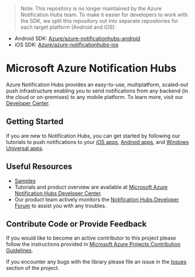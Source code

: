 > Note: This repository is no longer maintained by the Azure Notification Hubs team. To make it easier for developers to work with the SDK, we split this repository out into separate repositories for each target platform (Android and iOS):

+ Android SDK: [Azure/azure-notificationhubs-android](https://github.com/Azure/azure-notificationhubs-android)
+ iOS SDK: [Azure/azure-notificationhubs-ios](https://github.com/Azure/azure-notificationhubs-ios)

# Microsoft Azure Notification Hubs

Azure Notification Hubs provides an easy-to-use, multiplatform, scaled-out push infrastructure enabling you to send notifications from any backend (in the cloud or on-premises) to any mobile platform. To learn more, visit our [Developer Center](https://azure.microsoft.com/en-us/documentation/services/notification-hubs).

## Getting Started

If you are new to Notification Hubs, you can get started by following our tutorials to push notifications to your [iOS apps](https://azure.microsoft.com/en-us/documentation/articles/notification-hubs-ios-get-started/), [Android apps](https://azure.microsoft.com/en-us/documentation/articles/notification-hubs-android-get-started/), and [Windows Universal apps](https://azure.microsoft.com/en-us/documentation/articles/notification-hubs-windows-store-dotnet-get-started/).

## Useful Resources

* [Samples](https://github.com/Azure/azure-notificationhubs-samples)
* Tutorials and product overview are available at [Microsoft Azure Notification Hubs Developer Center](https://azure.microsoft.com/en-us/documentation/services/notification-hubs).
* Our product team actively monitors the [Notification Hubs Developer Forum](http://social.msdn.microsoft.com/Forums/en-US/notificationhubs/) to assist you with any troubles.

## Contribute Code or Provide Feedback

If you would like to become an active contributor to this project please follow the instructions provided in [Microsoft Azure Projects Contribution Guidelines](http://azure.github.com/guidelines.html).

If you encounter any bugs with the library please file an issue in the [Issues](https://github.com/Azure/azure-notificationhubs/issues) section of the project.
